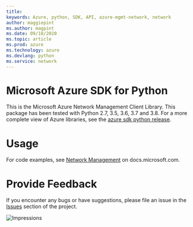 ```yaml
---
title: 
keywords: Azure, python, SDK, API, azure-mgmt-network, network
author: maggiepint
ms.author: magpint
ms.date: 09/18/2020
ms.topic: article
ms.prod: azure
ms.technology: azure
ms.devlang: python
ms.service: network
---
```


# Microsoft Azure SDK for Python

This is the Microsoft Azure Network Management Client Library.
This package has been tested with Python 2.7, 3.5, 3.6, 3.7 and 3.8.
For a more complete view of Azure libraries, see the [azure sdk python release](https://aka.ms/azsdk/python/all).


# Usage

For code examples, see [Network Management](https://docs.microsoft.com/python/api/overview/azure/network?view=azure-python-preview)
on docs.microsoft.com.


# Provide Feedback

If you encounter any bugs or have suggestions, please file an issue in the
[Issues](https://github.com/Azure/azure-sdk-for-python/issues)
section of the project.


![Impressions](https://azure-sdk-impressions.azurewebsites.net/api/impressions/azure-sdk-for-python%2Fazure-mgmt-network%2FREADME.png)

